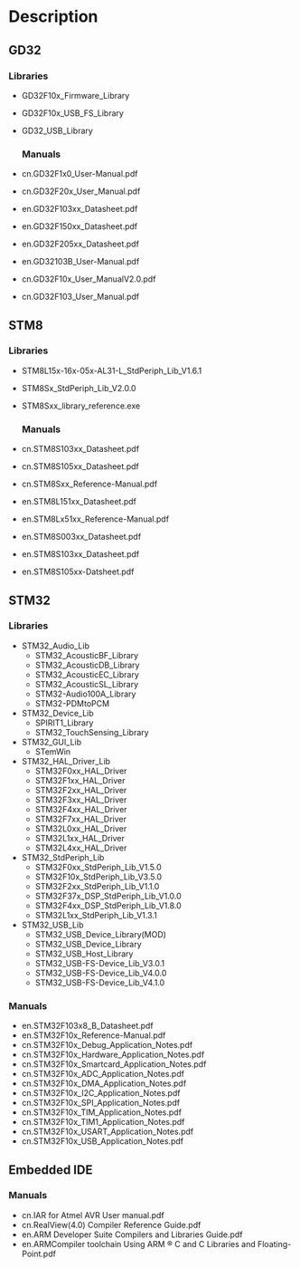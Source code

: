# Description

## GD32

### Libraries

- GD32F10x_Firmware_Library
- GD32F10x_USB_FS_Library
- GD32_USB_Library

  ### Manuals
- cn.GD32F1x0_User-Manual.pdf
- cn.GD32F20x_User_Manual.pdf
- en.GD32F103xx_Datasheet.pdf
- en.GD32F150xx_Datasheet.pdf
- en.GD32F205xx_Datasheet.pdf
- en.GD32103B_User-Manual.pdf
- cn.GD32F10x_User_ManualV2.0.pdf
- cn.GD32F103_User_Manual.pdf

## STM8

### Libraries

- STM8L15x-16x-05x-AL31-L_StdPeriph_Lib_V1.6.1
- STM8Sx_StdPeriph_Lib_V2.0.0
- STM8Sxx_library_reference.exe

  ### Manuals
- cn.STM8S103xx_Datasheet.pdf
- cn.STM8S105xx_Datasheet.pdf
- cn.STM8Sxx_Reference-Manual.pdf
- en.STM8L151xx_Datasheet.pdf
- en.STM8Lx51xx_Reference-Manual.pdf
- en.STM8S003xx_Datasheet.pdf
- en.STM8S103xx_Datasheet.pdf
- en.STM8S105xx-Datsheet.pdf

## STM32

### Libraries

- STM32_Audio_Lib
  - STM32_AcousticBF_Library
  - STM32_AcousticDB_Library
  - STM32_AcousticEC_Library
  - STM32_AcousticSL_Library
  - STM32-Audio100A_Library
  - STM32-PDMtoPCM
- STM32_Device_Lib
  - SPIRIT1_Library
  - STM32_TouchSensing_Library
- STM32_GUI_Lib
  - STemWin
- STM32_HAL_Driver_Lib
  - STM32F0xx_HAL_Driver
  - STM32F1xx_HAL_Driver
  - STM32F2xx_HAL_Driver
  - STM32F3xx_HAL_Driver
  - STM32F4xx_HAL_Driver
  - STM32F7xx_HAL_Driver
  - STM32L0xx_HAL_Driver
  - STM32L1xx_HAL_Driver
  - STM32L4xx_HAL_Driver
- STM32_StdPeriph_Lib
  - STM32F0xx_StdPeriph_Lib_V1.5.0
  - STM32F10x_StdPeriph_Lib_V3.5.0
  - STM32F2xx_StdPeriph_Lib_V1.1.0
  - STM32F37x_DSP_StdPeriph_Lib_V1.0.0
  - STM32F4xx_DSP_StdPeriph_Lib_V1.8.0
  - STM32L1xx_StdPeriph_Lib_V1.3.1
- STM32_USB_Lib
  - STM32_USB_Device_Library(MOD)
  - STM32_USB_Device_Library
  - STM32_USB_Host_Library
  - STM32_USB-FS-Device_Lib_V3.0.1
  - STM32_USB-FS-Device_Lib_V4.0.0
  - STM32_USB-FS-Device_Lib_V4.1.0

### Manuals

- en.STM32F103x8_B_Datasheet.pdf
- en.STM32F10x_Reference-Manual.pdf
- cn.STM32F10x_Debug_Application_Notes.pdf
- cn.STM32F10x_Hardware_Application_Notes.pdf
- cn.STM32F10x_Smartcard_Application_Notes.pdf
- cn.STM32F10x_ADC_Application_Notes.pdf
- cn.STM32F10x_DMA_Application_Notes.pdf
- cn.STM32F10x_I2C_Application_Notes.pdf
- cn.STM32F10x_SPI_Application_Notes.pdf
- cn.STM32F10x_TIM_Application_Notes.pdf
- cn.STM32F10x_TIM1_Application_Notes.pdf
- cn.STM32F10x_USART_Application_Notes.pdf
- cn.STM32F10x_USB_Application_Notes.pdf

## Embedded IDE

### Manuals

- cn.IAR for Atmel AVR User manual.pdf
- cn.RealView(4.0) Compiler Reference Guide.pdf
- en.ARM Developer Suite Compilers and Libraries Guide.pdf
- en.ARMCompiler toolchain Using ARM ® C and C Libraries and Floating-Point.pdf

